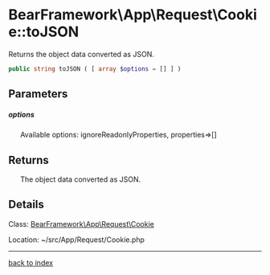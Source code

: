 # BearFramework\App\Request\Cookie::toJSON

Returns the object data converted as JSON.

```php
public string toJSON ( [ array $options = [] ] )
```

## Parameters

##### options

&nbsp;&nbsp;&nbsp;&nbsp;&nbsp;&nbsp;Available options: ignoreReadonlyProperties, properties=>[]

## Returns

&nbsp;&nbsp;&nbsp;&nbsp;&nbsp;&nbsp;The object data converted as JSON.

## Details

Class: [BearFramework\App\Request\Cookie](bearframework.app.request.cookie.class.md)

Location: ~/src/App/Request/Cookie.php

---

[back to index](index.md)

